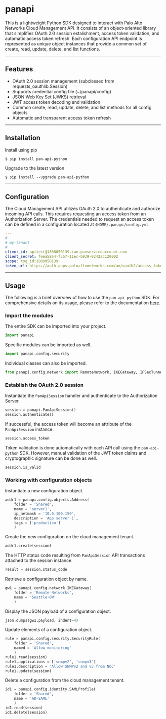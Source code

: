# panapi

This is a lightweight Python SDK designed to interact with Palo Alto Networks Cloud Management API.  It consists of an object-oriented library that simplifies OAuth 2.0 session estalishment, access token validation, and automatic access token refresh.  Each configuration API endpoint is represented as unique object instances that provide a common set of create, read, update, delete, and list functions. 

---
## Features
- OAuth 2.0 session management (subclassed from requests_oauthlib.Session)
- Supports credential config file (~/panapi/config)
- JSON Web Key Set (JWKS) retrieval
- JWT access token decoding and validation
- Common create, read, update, delete, and list methods for all config objects
- Automatic and transparent access token refresh

---
## Installation
Install using pip
```
$ pip install pan-api-python
```

Upgrade to the latest version
```
$ pip install --upgrade pan-api-python
```

---
## Configuration
The Cloud Management API utilizes OAuth 2.0 to authenticate and authorize incoming API calls.  This requires requesting an access token from an Authorization Server.  The credentials needed to request an access token can be defined in a configuration located at `$HOME/.panapi/config.yml`.

```yml
---
#
# my-tenant
#
client_id: apitest@1808050139.iam.panserviceaccount.com
client_secret: feea5864-f557-11ec-b939-0242ac120002
scope: tsg_id:1808050139
token_url: https://auth.apps.paloaltonetworks.com/am/oauth2/access_token
```

---
## Usage
The following is a brief overview of how to use the `pan-api-python` SDK.  For comprehensive details on its usage, please refer to the documentation [here](https://www.lipsum.com).

### Import the modules
The entire SDK can be imported into your project.
```py
import panapi
```
Specific modules can be imported as well.
```py
import panapi.config.security
```
Individual classes can also be imported.
```py
from panapi.config.network import RemoteNetwork, IKEGateway, IPSecTunnel
```

### Establish the OAuth 2.0 session
Instantiate the `PanApiSession` handler and authenticate to the Authorization Server.
```py
session = panapi.PanApiSession()
session.authenticate()
```
If successful, the access token will become an attribute of the `PanApiSession` instance.
```py
session.access_token
```
Token validation is done automatically with each API call using the `pan-api-python` SDK.  However, manual validation of the JWT token claims and cryptographic signature can be done as well.
```py
session.is_valid
```

### Working with configuration objects
Instantiate a new configuration object.
```py
addr1 = panapi.config.objects.Address(
    folder = 'Shared',
    name = 'server1',
    ip_netmask = '10.0.100.150',
    description = 'App server 1',
    tags = ['production']
    )
```

Create the new configuration on the cloud management tenant.
```py
addr1.create(session)
```

The HTTP status code resulting from `PanApiSession` API transactions attached to the session instance.
```py
result = session.status_code
```

Retrieve a configuration object by name.
```py
gw1 = panapi.config.network.IKEGateway(
    folder = 'Remote Networks',
    name = 'Seattle-GW'
    )
```

Display the JSON payload of a configuration object.
```py
json.dumps(gw1.payload, indent=4)
```

Update elements of a configuration object.
```py
rule = panapi.config.security.SecurityRule(
    folder = 'Shared',
    named = 'Allow monitoring'
    )
rule1.read(session)
rule1.applications = ['snmpv2', 'snmpv3']
rule1.description = 'Allow SNMPv2 and v3 from NOC'
rule1.update(session)
```

Delete a configuration from the cloud management tenant.
```py
id1 = panapi.config.identity.SAMLProfile(
    folder = 'Shared',
    name = 'AD-SAML'
    )
id1.read(session)
id1.delete(session)
```

